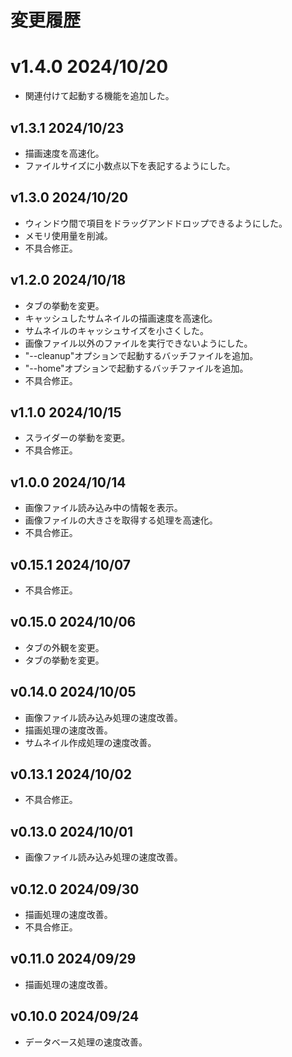 # 変更履歴

# v1.4.0 2024/10/20
* 関連付けて起動する機能を追加した。

## v1.3.1 2024/10/23
* 描画速度を高速化。
* ファイルサイズに小数点以下を表記するようにした。

## v1.3.0 2024/10/20
* ウィンドウ間で項目をドラッグアンドドロップできるようにした。
* メモリ使用量を削減。
* 不具合修正。

## v1.2.0 2024/10/18
* タブの挙動を変更。
* キャッシュしたサムネイルの描画速度を高速化。
* サムネイルのキャッシュサイズを小さくした。
* 画像ファイル以外のファイルを実行できないようにした。
* "--cleanup"オプションで起動するバッチファイルを追加。
* "--home"オプションで起動するバッチファイルを追加。
* 不具合修正。

## v1.1.0 2024/10/15
* スライダーの挙動を変更。
* 不具合修正。

## v1.0.0 2024/10/14
* 画像ファイル読み込み中の情報を表示。
* 画像ファイルの大きさを取得する処理を高速化。
* 不具合修正。

## v0.15.1 2024/10/07
* 不具合修正。

## v0.15.0 2024/10/06
* タブの外観を変更。
* タブの挙動を変更。

## v0.14.0 2024/10/05
* 画像ファイル読み込み処理の速度改善。
* 描画処理の速度改善。
* サムネイル作成処理の速度改善。

## v0.13.1 2024/10/02
* 不具合修正。

## v0.13.0 2024/10/01
* 画像ファイル読み込み処理の速度改善。

## v0.12.0 2024/09/30
* 描画処理の速度改善。
* 不具合修正。

## v0.11.0 2024/09/29
* 描画処理の速度改善。

## v0.10.0 2024/09/24
* データベース処理の速度改善。
